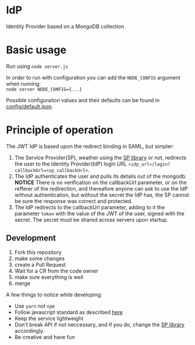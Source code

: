 # IdP
Identity Provider based on a MongoDB collection

# Basic usage
Run using `node server.js`  

In order to run with configuration you can add the `NODE_CONFIG` argument when running:  
`node server NODE_CONFIG={...}`

Possible configuraiton values and their defaults can be found in [config/default.json](https://github.com/FirstLegoLeagueIL/IdP/blob/master/config/default.json).

# Principle of operation
The JWT IdP is based upon the redirect binding in SAML, but simpler:  
1. The Service Provider(SP), weather using the [SP library](https://github.com/FirstLegoLeagueIL/SP) or not, redirects the user to the Identity Provider(IdP) login URL `<idp_url>/login?callbackUrl=<sp_callbackUrl>`.
2. The IdP authenticates the user and pulls its details out of the mongodb. **NOTICE** There is no verification on the callbackUrl parameter, or on the refferer of the redirection, and thereafore anyone can ask to use the IdP without authentication, but without the secret the IdP has, the SP cannot be sure the response was correct and protected.
3. The IdP redirects to the callbackUrl parameter, adding to it the parameter `token` with the value of the JWT of the user, signed with the secret. The secret must be shared across servers upon startup.

## Development
1. Fork this repository
2. make some changes
3. create a Pull Request
4. Wait for a CR from the code owner
5. make sure everything is well
6. merge

A few things to notice while developing:
* Use `yarn` not `npm`
* Follow javascript standard as described [here](https://standardjs.com/)
* Keep the service lightweight
* Don't break API if not neccessary, and if you do, change the [SP library](https://github.com/FirstLegoLeagueIL/SP) accordingly.
* Be creative and have fun
